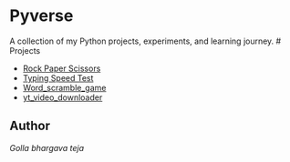 <h1>Pyverse</h1>
A collection of my Python projects, experiments, and learning journey.
<prev># Projects</prev>

- [Rock Paper Scissors](./rock_paper_scissors/README.md)
- [Typing Speed Test  ](./typing_speed_test/README.md)
- [Word_scramble_game ](./word_scramble/README.md)
- [yt_video_downloader ](./youtubevideo_downloader/README.md)
## Author

<em>Golla bhargava teja<em>

